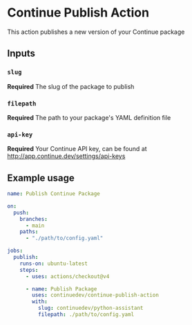 # Continue Publish Action

This action publishes a new version of your Continue package

## Inputs

### `slug`

**Required** The slug of the package to publish

### `filepath`

**Required** The path to your package's YAML definition file

### `api-key`

**Required** Your Continue API key, can be found at http://app.continue.dev/settings/api-keys

## Example usage

```yaml
name: Publish Continue Package

on:
  push:
    branches:
      - main
    paths:
      - "./path/to/config.yaml"

jobs:
  publish:
    runs-on: ubuntu-latest
    steps:
      - uses: actions/checkout@v4

      - name: Publish Package
        uses: continuedev/continue-publish-action
        with:
          slug: continuedev/python-assistant
          filepath: ./path/to/config.yaml
```
